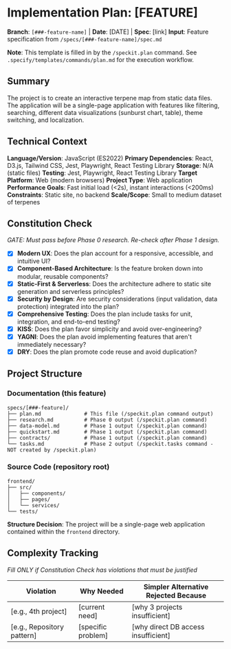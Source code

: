 # Implementation Plan: [FEATURE]

**Branch**: `[###-feature-name]` | **Date**: [DATE] | **Spec**: [link]
**Input**: Feature specification from `/specs/[###-feature-name]/spec.md`

**Note**: This template is filled in by the `/speckit.plan` command. See `.specify/templates/commands/plan.md` for the execution workflow.

## Summary

The project is to create an interactive terpene map from static data files. The application will be a single-page application with features like filtering, searching, different data visualizations (sunburst chart, table), theme switching, and localization.

## Technical Context

**Language/Version**: JavaScript (ES2022)
**Primary Dependencies**: React, D3.js, Tailwind CSS, Jest, Playwright, React Testing Library
**Storage**: N/A (static files)
**Testing**: Jest, Playwright, React Testing Library
**Target Platform**: Web (modern browsers)
**Project Type**: Web application
**Performance Goals**: Fast initial load (<2s), instant interactions (<200ms)
**Constraints**: Static site, no backend
**Scale/Scope**: Small to medium dataset of terpenes

## Constitution Check

*GATE: Must pass before Phase 0 research. Re-check after Phase 1 design.*

- [x] **Modern UX**: Does the plan account for a responsive, accessible, and intuitive UI?
- [x] **Component-Based Architecture**: Is the feature broken down into modular, reusable components?
- [x] **Static-First & Serverless**: Does the architecture adhere to static site generation and serverless principles?
- [x] **Security by Design**: Are security considerations (input validation, data protection) integrated into the plan?
- [x] **Comprehensive Testing**: Does the plan include tasks for unit, integration, and end-to-end testing?
- [x] **KISS**: Does the plan favor simplicity and avoid over-engineering?
- [x] **YAGNI**: Does the plan avoid implementing features that aren't immediately necessary?
- [x] **DRY**: Does the plan promote code reuse and avoid duplication?

## Project Structure

### Documentation (this feature)

```
specs/[###-feature]/
├── plan.md              # This file (/speckit.plan command output)
├── research.md          # Phase 0 output (/speckit.plan command)
├── data-model.md        # Phase 1 output (/speckit.plan command)
├── quickstart.md        # Phase 1 output (/speckit.plan command)
├── contracts/           # Phase 1 output (/speckit.plan command)
└── tasks.md             # Phase 2 output (/speckit.tasks command - NOT created by /speckit.plan)
```

### Source Code (repository root)

```
frontend/
├── src/
│   ├── components/
│   ├── pages/
│   └── services/
└── tests/
```

**Structure Decision**: The project will be a single-page web application contained within the `frontend` directory.

## Complexity Tracking

*Fill ONLY if Constitution Check has violations that must be justified*

| Violation | Why Needed | Simpler Alternative Rejected Because |
|-----------|------------|-------------------------------------|
| [e.g., 4th project] | [current need] | [why 3 projects insufficient] |
| [e.g., Repository pattern] | [specific problem] | [why direct DB access insufficient] |

